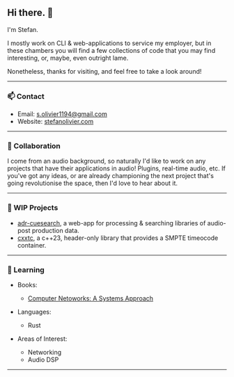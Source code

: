 ## Hi there. 👋

I'm Stefan.

I mostly work on CLI & web-applications to service my employer, but in these
chambers you will find a few collections of code that you may find interesting,
or, maybe, even outright lame.

Nonetheless, thanks for visiting, and feel free to take a look around!

___

### 📫 Contact

- Email: s.olivier1194@gmail.com
- Website: [stefanolivier.com](https://stefanolivier.com)

___

### 👯 Collaboration

I come from an audio background, so naturally I'd like to work on any
projects that have their applications in audio! Plugins, real-time audio, etc.
If you've got any ideas, or are already championing the next project that's
going revolutionise the space, then I'd love to hear about it.

___

### 🔭 WIP Projects

- [adr-cuesearch](https://github.com/slothsh/adr-cuesearch), a web-app for processing & searching libraries of audio-post production data.
- [cxxtc](https://github.com/slothsh/cxxtc), a c++23, header-only library that provides a SMPTE timeocode container.

___

### 🌱 Learning

- Books:
    - [Computer Netoworks: A Systems Approach](https://book.systemsapproach.org/index.html)

- Languages:
    - Rust

- Areas of Interest:
    - Networking
    - Audio DSP

___
